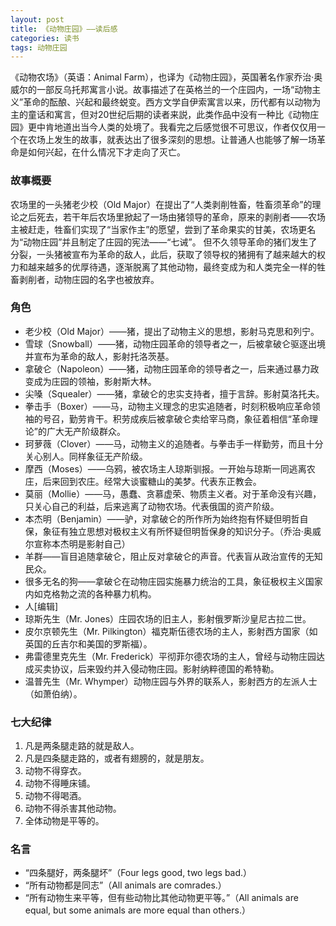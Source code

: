 ```yaml
---
layout: post
title: 《动物庄园》——读后感
categories: 读书
tags: 动物庄园
---
```


<p>《动物农场》（英语：Animal Farm），也译为《动物庄园》，英国著名作家乔治·奥威尔的一部反乌托邦寓言小说。故事描述了在英格兰的一个庄园内，一场“动物主义”革命的酝酿、兴起和最终蜕变。西方文学自伊索寓言以来，历代都有以动物为主的童话和寓言，但对20世纪后期的读者来説，此类作品中没有一种比《动物庄园》更中肯地道出当今人类的处境了。我看完之后感觉很不可思议，作者仅仅用一个在农场上发生的故事，就表达出了很多深刻的思想。让普通人也能够了解一场革命是如何兴起，在什么情况下才走向了灭亡。</p>
<h3>故事概要</h3>
<p>农场里的一头猪老少校（Old Major）在提出了“人类剥削牲畜，牲畜须革命”的理论之后死去，若干年后农场里掀起了一场由猪领导的革命，原来的剥削者——农场主被赶走，牲畜们实现了“当家作主”的愿望，尝到了革命果实的甘美，农场更名为“动物庄园”并且制定了庄园的宪法——“七诫”。
但不久领导革命的猪们发生了分裂，一头猪被宣布为革命的敌人，此后，获取了领导权的猪拥有了越来越大的权力和越来越多的优厚待遇，逐渐脱离了其他动物，最终变成为和人类完全一样的牲畜剥削者，动物庄园的名字也被放弃。</p>
<h3>角色</h3>
<ul>
<li>老少校（Old Major）——猪，提出了动物主义的思想，影射马克思和列宁。</li>
<li>雪球（Snowball）——猪，动物庄园革命的领导者之一，后被拿破仑驱逐出境并宣布为革命的敌人，影射托洛茨基。</li>
<li>拿破仑（Napoleon）——猪，动物庄园革命的领导者之一，后来通过暴力政变成为庄园的领袖，影射斯大林。</li>
<li>尖嗓（Squealer）——猪，拿破仑的忠实支持者，擅于言辞。影射莫洛托夫。</li>
<li>拳击手（Boxer）——马，动物主义理念的忠实追随者，时刻积极响应革命领袖的号召，勤劳肯干。积劳成疾后被拿破仑卖给宰马商，象征着相信“革命理论”的广大无产阶级群众。</li>
<li>珂萝薇（Clover）——马，动物主义的追随者。与拳击手一样勤劳，而且十分关心别人。同样象征无产阶级。</li>
<li>摩西（Moses）——乌鸦，被农场主人琼斯驯报。一开始与琼斯一同逃离农庄，后来回到农庄。经常大谈蜜糖山的美梦。代表东正教会。</li>
<li>莫丽（Mollie）——马，愚蠢、贪慕虚荣、物质主义者。对于革命没有兴趣，只关心自己的利益，后来逃离了动物农场。代表俄国的资产阶级。</li>
<li>本杰明（Benjamin）——驴，对拿破仑的所作所为始终抱有怀疑但明哲自保，象征有独立思想对极权主义有所怀疑但明哲保身的知识分子。（乔治·奥威尔宣称本杰明是影射自己）</li>
<li>羊群——盲目追随拿破仑，阻止反对拿破仑的声音。代表盲从政治宣传的无知民众。</li>
<li>很多无名的狗——拿破仑在动物庄园实施暴力统治的工具，象征极权主义国家内如克格勃之流的各种暴力机构。</li>
<li>人[编辑]</li>
<li>琼斯先生（Mr. Jones）庄园农场的旧主人，影射俄罗斯沙皇尼古拉二世。</li>
<li>皮尔京顿先生（Mr. Pilkington）福克斯伍德农场的主人，影射西方国家（如英国的丘吉尔和美国的罗斯福）。</li>
<li>弗雷德里克先生（Mr. Frederick）平彻菲尔德农场的主人，曾经与动物庄园达成买卖协议，后来毁约并入侵动物庄园。影射纳粹德国的希特勒。</li>
<li>温普先生（Mr. Whymper）动物庄园与外界的联系人，影射西方的左派人士（如萧伯纳）。  
</li>
</ul>
<h3>七大纪律</h3>
<ol>
<li>凡是两条腿走路的就是敌人。</li>
<li>凡是四条腿走路的，或者有翅膀的，就是朋友。</li>
<li>动物不得穿衣。</li>
<li>动物不得睡床铺。</li>
<li>动物不得喝酒。</li>
<li>动物不得杀害其他动物。</li>
<li>全体动物是平等的。</li>
</ol>
<h3>名言</h3>
<ul>
<li>“四条腿好，两条腿坏”（Four legs good, two legs bad.）</li>
<li>“所有动物都是同志”（All animals are comrades.）</li>
<li>“所有动物生来平等，但有些动物比其他动物更平等。”（All animals are equal, but some animals are more equal than others.）</li>
</ul>